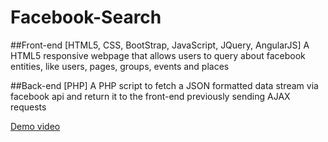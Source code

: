 # Facebook-Search  
##Front-end [HTML5, CSS, BootStrap, JavaScript, JQuery, AngularJS] 
A HTML5 responsive webpage that allows users to query about facebook entities, like users, pages, groups, events and places  
 
##Back-end [PHP]
A PHP script to fetch a JSON formatted data stream via facebook api and return it to the front-end previously sending AJAX requests  


[Demo video](https://www.youtube.com/watch?v=qq1Im_nJqS8&t=8s)
